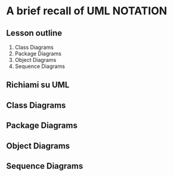 # A brief recall of UML NOTATION



## Lesson outline

1. Class Diagrams
2. Package Diagrams
3. Object Diagrams
4. Sequence Diagrams



## Richiami su UML



## Class Diagrams



## Package Diagrams



## Object Diagrams



## Sequence Diagrams

